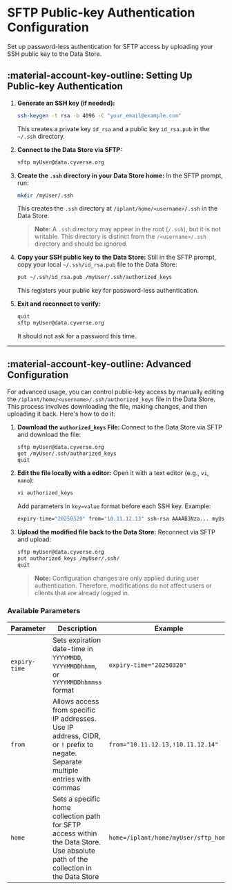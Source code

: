 # SFTP Public-key Authentication Configuration

Set up password-less authentication for SFTP access by uploading your SSH public key to the Data Store.

## :material-account-key-outline: Setting Up Public-key Authentication

1. **Generate an SSH key (if needed):**
    ```sh
    ssh-keygen -t rsa -b 4096 -C "your_email@example.com"
    ```

    This creates a private key `id_rsa` and a public key `id_rsa.pub` in the `~/.ssh` directory.

2. **Connect to the Data Store via SFTP:**
    ```sh
    sftp myUser@data.cyverse.org
    ```

3. **Create the `.ssh` directory in your Data Store home:**
    In the SFTP prompt, run:
    ```sh
    mkdir /myUser/.ssh
    ```

    This creates the `.ssh` directory at `/iplant/home/<username>/.ssh` in the Data Store.

    > **Note:** A `.ssh` directory may appear in the root (`/.ssh`), but it is not writable. This directory is distinct from the `/<username>/.ssh` directory and should be ignored.

4. **Copy your SSH public key to the Data Store:**
    Still in the SFTP prompt, copy your local `~/.ssh/id_rsa.pub` file to the Data Store:
    ```sh
    put ~/.ssh/id_rsa.pub /myUser/.ssh/authorized_keys
    ```
    This registers your public key for password-less authentication.

4. **Exit and reconnect to verify:**
    ```sh
    quit
    sftp myUser@data.cyverse.org
    ```

    It should not ask for a password this time.

---

## :material-account-key-outline: Advanced Configuration

For advanced usage, you can control public-key access by manually editing the `/iplant/home/<username>/.ssh/authorized_keys` file in the Data Store. This process involves downloading the file, making changes, and then uploading it back. Here's how to do it:

1. **Download the `authorized_keys` File:**
    Connect to the Data Store via SFTP and download the file:
    ```sh
    sftp myUser@data.cyverse.org
    get /myUser/.ssh/authorized_keys
    quit
    ```

2. **Edit the file locally with a editor:**
    Open it with a text editor (e.g., `vi`, `nano`):
    ```sh
    vi authorized_keys
    ```

    Add parameters in `key=value` format before each SSH key. Example:
    ```sh
    expiry-time="20250320" from="10.11.12.13" ssh-rsa AAAAB3Nza... myUser
    ```

3. **Upload the modified file back to the Data Store:**
    Reconnect via SFTP and upload:
    ```sh
    sftp myUser@data.cyverse.org
    put authorized_keys /myUser/.ssh/
    quit
    ```

    > **Note:** Configuration changes are only applied during user authentication. Therefore, modifications do not affect users or clients that are already logged in.


### Available Parameters

| Parameter   | Description | Example |
|-------------|-------------|---------|
| `expiry-time` | Sets expiration date-time in `YYYYMMDD`, `YYYYMMDDhhmm`, or `YYYYMMDDhhmmss` format | `expiry-time="20250320"` |
| `from`        | Allows access from specific IP addresses. Use IP address, CIDR, or `!` prefix to negate. Separate multiple entries with commas | `from="10.11.12.13,!10.11.12.14"` |
| `home`        | Sets a specific home collection path for SFTP access within the Data Store. Use absolute path of the collection in the Data Store | `home=/iplant/home/myUser/sftp_home` |

